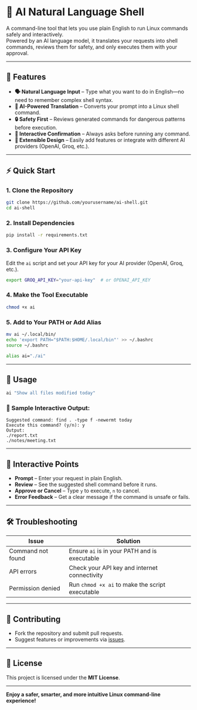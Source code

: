 # 🧠 AI Natural Language Shell

A command-line tool that lets you use plain English to run Linux commands safely and interactively.  
Powered by an AI language model, it translates your requests into shell commands, reviews them for safety, and only executes them with your approval.

---

## 🚀 Features

- **🗣️ Natural Language Input** – Type what you want to do in English—no need to remember complex shell syntax.
- **🤖 AI-Powered Translation** – Converts your prompt into a Linux shell command.
- **🔒 Safety First** – Reviews generated commands for dangerous patterns before execution.
- **🛑 Interactive Confirmation** – Always asks before running any command.
- **🧩 Extensible Design** – Easily add features or integrate with different AI providers (OpenAI, Groq, etc.).

---

## ⚡ Quick Start

### 1. Clone the Repository

```bash
git clone https://github.com/yourusername/ai-shell.git
cd ai-shell
```

### 2. Install Dependencies

```bash
pip install -r requirements.txt
```

### 3. Configure Your API Key

Edit the `ai` script and set your API key for your AI provider (OpenAI, Groq, etc.).

```bash
export GROQ_API_KEY="your-api-key"  # or OPENAI_API_KEY
```

### 4. Make the Tool Executable

```bash
chmod +x ai
```

### 5. Add to Your PATH or Add Alias

```bash
mv ai ~/.local/bin/
echo 'export PATH="$PATH:$HOME/.local/bin"' >> ~/.bashrc
source ~/.bashrc
```
```bash
alias ai="./ai"
```


---

## 🧪 Usage

```bash
ai "Show all files modified today"
```

### 💬 Sample Interactive Output:

```text
Suggested command: find . -type f -newermt today
Execute this command? (y/n): y
Output:
./report.txt
./notes/meeting.txt
```

---

## 🎯 Interactive Points

- **Prompt** – Enter your request in plain English.
- **Review** – See the suggested shell command before it runs.
- **Approve or Cancel** – Type `y` to execute, `n` to cancel.
- **Error Feedback** – Get a clear message if the command is unsafe or fails.

---

## 🛠️ Troubleshooting

| Issue              | Solution                                                    |
|-------------------|-------------------------------------------------------------|
| Command not found | Ensure `ai` is in your PATH and is executable               |
| API errors         | Check your API key and internet connectivity                |
| Permission denied | Run `chmod +x ai` to make the script executable             |

---

## 🤝 Contributing

- Fork the repository and submit pull requests.
- Suggest features or improvements via [issues](https://github.com/yourusername/ai-shell/issues).

---

## 📄 License

This project is licensed under the **MIT License**.

---

**Enjoy a safer, smarter, and more intuitive Linux command-line experience!**
